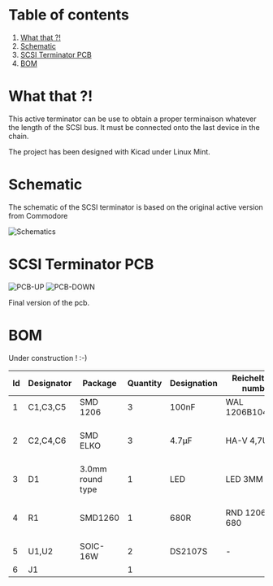 # Table of contents
1. [What that ?!](#1)
2. [Schematic](#2)
3. [SCSI Terminator PCB](#3)
4. [BOM](#4)

# What that ?! <a name="1"></a>
This active terminator can be use to obtain a proper terminaison whatever the length of the SCSI bus.
It must be connected onto the last device in the chain.

The project has been designed with Kicad under Linux Mint.

# Schematic <a name="2"></a>
The schematic of the SCSI terminator is based on the original active version from Commodore

![Schematics](https://github.com/nobodyisinocent/SCSI-Active-terminator/assets/80821708/0be7c675-997c-438d-95cc-4144b695d717)

# SCSI Terminator PCB <a name="3"></a>

![PCB-UP](https://github.com/nobodyisinocent/SCSI-Active-terminator/assets/80821708/6df79685-b47a-4336-854d-dd28d023102e)
![PCB-DOWN](https://github.com/nobodyisinocent/SCSI-Active-terminator/assets/80821708/4a19606b-cb6c-4659-bd0b-f995d97ef486)

Final version of the pcb.

# BOM <a name="4"></a>

Under construction ! :-)

|Id	|Designator	|Package	|Quantity	|Designation	|Reichelt part number	|Link  |
|---|---|---|---|---|---|---|
|1	|C1,C3,C5  |	SMD 1206	|3	|100nF|WAL 1206B104K500|https://www.reichelt.com/fr/en/Shopping-basket/5/index.html?ACTION=5&LA=3&nbc=1|
|2	|C2,C4,C6  |	SMD ELKO |3	|4.7µF|HA-V 4,7U 25|https://www.reichelt.com/fr/en/smd-e-cap-radial-4-7-f-25-v-105-c-1000-h-20--ha-v-4-7u-25-p228530.html?&trstct=pol_10&nbc=1|
|3	|D1        |3.0mm round type|1|LED|LED 3MM RT|https://www.reichelt.com/fr/en/del-3-mm-plomb-e-rouge-191-mcd-50--led-3mm-rt-p10228.html?&trstct=pos_1&nbc=1|
|4	|R1	      | SMD1260	|1	|680R|RND 1206 1 680|https://www.reichelt.com/fr/en/r-sistance-smd-r-sistance-couche-paisse-680-o-1-1206-rnd-1206-1-680-p183362.html?&trstct=pos_0&nbc=1|
|5	|U1,U2	    |SOIC-16W	|2	|DS2107S|-|https://www.utsource.net/itm/p/11743518.html|
|6	|J1        |	|1	| | |  |


